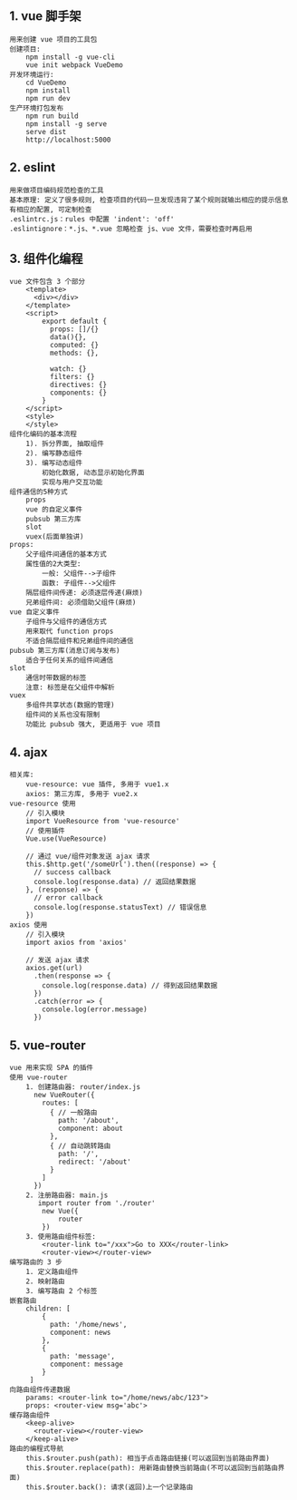 ## 1. vue 脚手架
    用来创建 vue 项目的工具包
    创建项目:
        npm install -g vue-cli
        vue init webpack VueDemo
    开发环境运行:
        cd VueDemo
        npm install
        npm run dev
    生产环境打包发布
        npm run build
        npm install -g serve
        serve dist
        http://localhost:5000

## 2. eslint
    用来做项目编码规范检查的工具
    基本原理: 定义了很多规则, 检查项目的代码一旦发现违背了某个规则就输出相应的提示信息
    有相应的配置, 可定制检查
    .eslintrc.js：rules 中配置 'indent': 'off'
    .eslintignore：*.js、*.vue 忽略检查 js、vue 文件，需要检查时再启用

## 3. 组件化编程
    vue 文件包含 3 个部分
        <template>
          <div></div>
        </template>
        <script>
            export default {
			  props: []/{}
              data(){},
			  computed: {}
              methods: {},
			  
			  watch: {}
			  filters: {}
			  directives: {}
			  components: {}
            }
        </script>
        <style>
        </style>
    组件化编码的基本流程
    	1). 拆分界面, 抽取组件
    	2). 编写静态组件
    	3). 编写动态组件
        	初始化数据, 动态显示初始化界面
        	实现与用户交互功能
    组件通信的5种方式
    	props
    	vue 的自定义事件
    	pubsub 第三方库
    	slot
    	vuex(后面单独讲)
    props:
        父子组件间通信的基本方式
        属性值的2大类型: 
            一般: 父组件-->子组件
            函数: 子组件-->父组件
		隔层组件间传递: 必须逐层传递(麻烦)
		兄弟组件间: 必须借助父组件(麻烦)
	vue 自定义事件
	    子组件与父组件的通信方式
	    用来取代 function props
	    不适合隔层组件和兄弟组件间的通信
	pubsub 第三方库(消息订阅与发布)
	    适合于任何关系的组件间通信
	slot
	    通信时带数据的标签
	    注意: 标签是在父组件中解析
	vuex
	    多组件共享状态(数据的管理)
	    组件间的关系也没有限制
	    功能比 pubsub 强大, 更适用于 vue 项目

## 4. ajax
    相关库:
        vue-resource: vue 插件, 多用于 vue1.x
        axios: 第三方库, 多用于 vue2.x
    vue-resource 使用
        // 引入模块
        import VueResource from 'vue-resource'
        // 使用插件
        Vue.use(VueResource)
        
        // 通过 vue/组件对象发送 ajax 请求
        this.$http.get('/someUrl').then((response) => {
          // success callback
          console.log(response.data) // 返回结果数据
        }, (response) => {
          // error callback
          console.log(response.statusText) // 错误信息
        })
    axios 使用
        // 引入模块
        import axios from 'axios'
        
        // 发送 ajax 请求
        axios.get(url)
          .then(response => {
            console.log(response.data) // 得到返回结果数据
          })
          .catch(error => {
        	console.log(error.message)
          })
    
## 5. vue-router
    vue 用来实现 SPA 的插件
    使用 vue-router
        1. 创建路由器: router/index.js
          new VueRouter({
            routes: [
              { // 一般路由
                path: '/about',
                component: about
              },
              { // 自动跳转路由
                path: '/', 
                redirect: '/about'
              }
            ]
          })
        2. 注册路由器: main.js
           import router from './router'
           	new Vue({
           		router
           	})
        3. 使用路由组件标签:
           	<router-link to="/xxx">Go to XXX</router-link>
           	<router-view></router-view>
    编写路由的 3 步
        1. 定义路由组件    
        2. 映射路由
        3. 编写路由 2 个标签
    嵌套路由
        children: [
            {
              path: '/home/news',
              component: news
            },
            {
              path: 'message',
              component: message
            }
         ]
    向路由组件传递数据
        params: <router-link to="/home/news/abc/123">
        props: <router-view msg='abc'>
    缓存路由组件
        <keep-alive>
          <router-view></router-view>
        </keep-alive>
    路由的编程式导航
    	this.$router.push(path): 相当于点击路由链接(可以返回到当前路由界面)
    	this.$router.replace(path): 用新路由替换当前路由(不可以返回到当前路由界面)
    	this.$router.back(): 请求(返回)上一个记录路由
